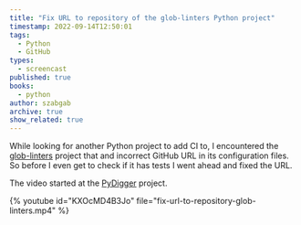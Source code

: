 ```yaml
---
title: "Fix URL to repository of the glob-linters Python project"
timestamp: 2022-09-14T12:50:01
tags:
  - Python
  - GitHub
types:
  - screencast
published: true
books:
  - python
author: szabgab
archive: true
show_related: true
---
```



While looking for another Python project to add CI to, I encountered the [glob-linters](https://github.com/bowentan/glob-linters/) project
that and incorrect GitHub URL in its configuration files. So before I even get to check if it has tests I went
ahead and fixed the URL.


The video started at the [PyDigger](https://pydigger.com/) project.


{% youtube id="KXOcMD4B3Jo" file="fix-url-to-repository-glob-linters.mp4" %}

